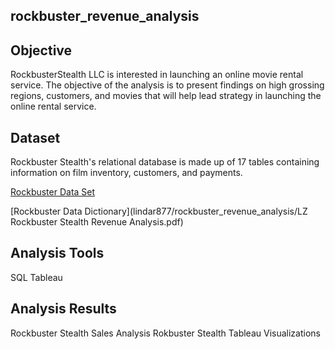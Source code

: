 ## rockbuster_revenue_analysis

## Objective 

RockbusterStealth LLC is interested in launching an online movie rental service. The objective of the analysis is to present findings on high grossing regions, customers, and movies that will help lead strategy in launching the online rental service.

## Dataset

Rockbuster Stealth's relational database is made up of 17 tables containing information on film inventory, customers, and payments. 

[Rockbuster Data Set](http://www.postgresqltutorial.com/wp-content/uploads/2019/05/dvdrental.zip)

[Rockbuster Data Dictionary](lindar877/rockbuster_revenue_analysis/LZ Rockbuster Stealth Revenue Analysis.pdf)

## Analysis Tools 

SQL
Tableau 

## Analysis Results

Rockbuster Stealth Sales Analysis 
Rokbuster Stealth Tableau Visualizations
